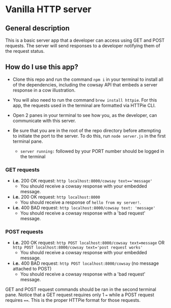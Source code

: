 # Vanilla HTTP server

## General description

This is a basic server app that a developer can access using GET and POST requests. The server will send responses to a developer notifying them of the request status.

## How do I use this app?

* Clone this repo and run the command `npm i` in your terminal to install all of the dependencies, including the cowsay API that embeds a server response in a cow illustration.

* You will also need to run the command `brew install httpie`. For this app, the requests used in the terminal are formatted via HTTPie CLI.

* Open 2 panes in your terminal to see how you, as the developer, can communicate with this server.

* Be sure that you are in the root of the repo directory before attempting to initiate the port to the server. To do this, run `node server.js` in the first terminal pane.
  * `server running:` followed by your PORT number should be logged in the terminal

### GET requests
  * **i.e.** 200 OK request: `http localhost:8000/cowsay text=='message'`
    * You should receive a cowsay response with your embedded message.
  * **i.e.** 200 OK request: `http localhost:8000`
    * You should receive a response of `hello from my server!`.
  * **i.e.** 400 BAD request: `http localhost:8000/cowsay text: 'message'`
    * You should receive a cowsay response with a 'bad request' message.

### POST requests
  * **i.e.** 200 OK request: `http POST localhost:8000/cowsay text=message` OR `http POST localhost:8000/cowsay text='post request works'`
    * You should receive a cowsay response with your embedded message.
  * **i.e.** 400 BAD request: `http POST localhost:8000/cowsay` (no message attached to POST)
    * You should receive a cowsay response with a 'bad request' message.

GET and POST request commands should be ran in the second terminal pane. Notice that a GET request requires only 1 `=` while a POST request requires `==`. This is the proper HTTPie format for those requests.
